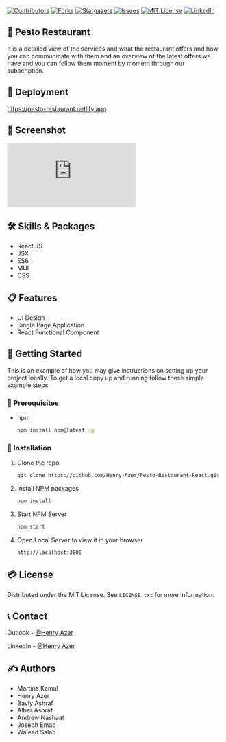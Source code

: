 [![Contributors][contributors-shield]][contributors-url]
[![Forks][forks-shield]][forks-url]
[![Stargazers][stars-shield]][stars-url]
[![Issues][issues-shield]][issues-url]
[![MIT License][license-shield]][license-url]
[![LinkedIn][linkedin-shield]][linkedin-url]

## 🍕 Pesto Restaurant
It is a detailed view of the services and what the restaurant offers and how you can communicate with them and an overview of the latest offers we have and you can follow them moment by moment through our subscription.

## 🚀 Deployment
https://pesto-restaurant.netlify.app

## 📸 Screenshot

![Pesto Restaurant](https://fv9-4.failiem.lv/thumb_show.php?i=jzyjnuf2n&view)

## 🛠 Skills & Packages

* React JS
* JSX
* ES6
* MUI
* CSS

## 📋 Features
- UI Design
- Single Page Application
- React Functional Component


## 📢 Getting Started

This is an example of how you may give instructions on setting up your project locally.
To get a local copy up and running follow these simple example steps.

### 📜 Prerequisites
* npm
  ```sh
  npm install npm@latest -g
  ```

### 💾  Installation

1. Clone the repo
   ```sh
   git clone https://github.com/Henry-Azer/Pesto-Restaurant-React.git
   ```
2. Install NPM packages
   ```sh
   npm install
   ```
3. Start NPM Server
   ```sh
   npm start
   ```
4. Open Local Server to view it in your browser
   ```sh
   http://localhost:3000
   ```

## 💳 License

Distributed under the MIT License. See `LICENSE.txt` for more information.

## 📞 Contact

Outlook - [@Henry Azer](mailto:henryazer@outlook.com)

LinkedIn - [@Henry Azer](https://www.linkedin.com/in/henry-azer-1220121a7/)

## ✍️ Authors
* Martina Kamal
* Henry Azer
* Bavly Ashraf
* Alber Ashraf
* Andrew Nashaat
* Joseph Emad
* Waleed Salah

[contributors-shield]: https://img.shields.io/github/contributors/Henry-Azer/Pesto-Restaurant-React.svg?style=for-the-badge
[contributors-url]: https://github.com/Henry-Azer/Pesto-Restaurant-React/graphs/contributors

[forks-shield]: https://img.shields.io/github/forks/Henry-Azer/Pesto-Restaurant-React.svg?style=for-the-badge
[forks-url]: https://github.com/Henry-Azer/Pesto-Restaurant-React/network/members

[stars-shield]: https://img.shields.io/github/stars/Henry-Azer/Pesto-Restaurant-React.svg?style=for-the-badge
[stars-url]: https://github.com/Henry-Azer/Pesto-Restaurant-React/stargazers

[issues-shield]: https://img.shields.io/github/issues/Henry-Azer/Pesto-Restaurant-React.svg?style=for-the-badge
[issues-url]: https://github.com/Henry-Azer/Pesto-Restaurant-React/issues

[license-shield]: https://img.shields.io/github/license/Henry-Azer/Pesto-Restaurant-React.svg?style=for-the-badge
[license-url]: https://github.com/Henry-Azer/Pesto-Restaurant-React/blob/master/LICENSE.txt

[linkedin-shield]: https://img.shields.io/badge/-LinkedIn-black.svg?style=for-the-badge&logo=linkedin&colorB=555
[linkedin-url]: https://www.linkedin.com/in/henry-azer-1220121a7/
